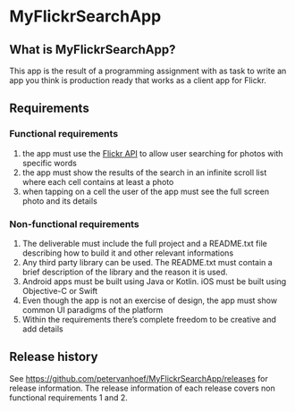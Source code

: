 # MyFlickrSearchApp

## What is MyFlickrSearchApp?
This app is the result of a programming assignment with as task to write an app you think is production ready that works as a client app for Flickr.

## Requirements

### Functional requirements
1. the app must use the [Flickr API](https://www.flickr.com/services/api/) to allow user searching for photos with specific words
2. the app must show the results of the search in an infinite scroll list where each cell contains at least a photo
3. when tapping on a cell the user of the app must see the full screen photo and its details

### Non-functional requirements
1. The deliverable must include the full project and a README.txt file describing how to build it and other relevant informations
2. Any third party library can be used. The README.txt must contain a brief description of the library and the reason it is used.
3. Android apps must be built using Java or Kotlin. iOS must be built using Objective-C or Swift
4. Even though the app is not an exercise of design, the app must show common UI paradigms of the platform
5. Within the requirements there’s complete freedom to be creative and add details

## Release history
See https://github.com/petervanhoef/MyFlickrSearchApp/releases for release information. The release information of each release covers non functional requirements 1 and 2.
